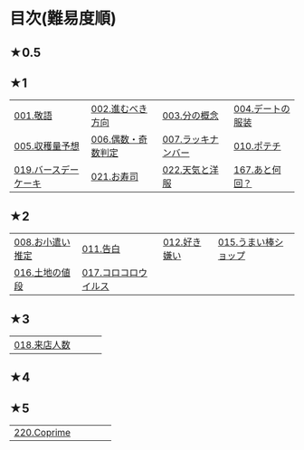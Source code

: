 # 目次(難易度順)
## ★0.5
## ★1
|||||
|---|---|---|---|
|[001.敬語](../editorial/001-100/001-010/001.md)|[002.進むべき方向](../editorial/001-100/001-010/002.md)|[003.分の概念](../editorial/001-100/001-010/003.md)|[004.デートの服装](../editorial/001-100/001-010/004.md)|
|[005.収穫量予想](../editorial/001-100/001-010/005.md)|[006.偶数・奇数判定](../editorial/001-100/001-010/006.md)|[007.ラッキナンバー](../editorial/001-100/001-010/007.md)|[010.ポテチ](../editorial/001-100/001-010/010.md)|
|[019.バースデーケーキ](../editorial/001-100/011-020/019.md)|[021.お寿司](../editorial/001-100/021-030/021.md)|[022.天気と洋服](../editorial/001-100/021-030/022.md)|[167.あと何回？](../editorial/101-200/161-170/167.md)|
## ★2
|||||
|---|---|---|---|
|[008.お小遣い推定](../editorial/001-100/001-010/008.md)|[011.告白](../editorial/001-100/011-020/011.md)|[012.好き嫌い](../editorial/001-100/011-020/012.md)|[015.うまい棒ショップ](../editorial/001-100/011-020/015.md)|
|[016.土地の値段](../editorial/001-100/011-020/016.md)|[017.コロコロウイルス](../editorial/001-100/011-020/017.md)|||
## ★3
|||||
|---|---|---|---|
|[018.来店人数](../editorial/001-100/011-020/018.md)||||
## ★4
## ★5
||||||
|---|---|---|---|---|
|[220.Coprime](../editorial/201-300/211-220/220.md)|||||

